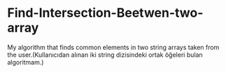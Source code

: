 # Find-Intersection-Beetwen-two-array
My algorithm that finds common elements in two string arrays taken from the user.(Kullanıcıdan alınan iki string dizisindeki ortak öğeleri bulan algoritmam.)
